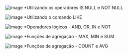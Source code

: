 


![image](https://github.com/user-attachments/assets/6da8681a-1d5e-4bdb-b2ec-0ca26992c288)
*Utilizando os operadores IS NULL e NOT NULL

![image](https://github.com/user-attachments/assets/54438b74-0ccc-48dc-8a4e-edf2e8e6b694)
*Utilizando o comando LIKE

![image](https://github.com/user-attachments/assets/08e3910f-5900-47ff-929f-d70c8df791ce)
*Operadores lógicos - AND, OR, IN e NOT

![image](https://github.com/user-attachments/assets/02ab5768-5956-4848-bf2b-d169ef05f9dd)
*Funções de agregação - MAX, MIN e SUM

![image](https://github.com/user-attachments/assets/7fbc7fa3-6b7a-497b-8a01-99d3f94a62d6)
*Funções de agregação - COUNT e AVG
